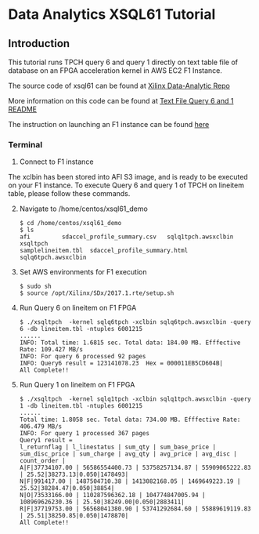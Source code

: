 # Data Analytics XSQL61 Tutorial

## Introduction
This tutorial runs TPCH query 6 and query 1 directly on text table file of database on an FPGA acceleration kernel in AWS EC2 F1 Instance. 

The source code of xsql61 can be found at [Xilinx Data-Analytic Repo]

More information on this code can be found at [Text File Query 6 and 1 README]

The instruction on launching an F1 instance can be found [here]

### Terminal
1. Connect to F1 instance

The xclbin has been stored into AFI S3 image, and is ready to be executed on your F1 instance. To execute Query 6 and query 1 of TPCH on lineitem table, please follow these commands.

2. Navigate to /home/centos/xsql61_demo
    ```
    $ cd /home/centos/xsql61_demo
    $ ls
    afi		    sdaccel_profile_summary.csv   sqlq1tpch.awsxclbin  xsqltpch
    samplelineitem.tbl  sdaccel_profile_summary.html  sqlq6tpch.awsxclbin
    ```
3. Set AWS environments for F1 execution

   ```
   $ sudo sh
   $ source /opt/Xilinx/SDx/2017.1.rte/setup.sh
   ```
4. Run Query 6 on lineitem on F1 FPGA
   ```
   $ ./xsqltpch  -kernel sqlq6tpch -xclbin sqlq6tpch.awsxclbin -query 6 -db lineitem.tbl -ntuples 6001215
   ......
   INFO: Total time: 1.6815 sec. Total data: 184.00 MB. Efffective Rate: 109.427 MB/s
   INFO: For query 6 processed 92 pages
   INFO: Query6 result = 123141078.23  Hex = 000011EB5CD604B|
   All Complete!!
   ```
5. Run Query 1 on lineitem on F1 FPGA
   ```
   $ ./xsqltpch  -kernel sqlq1tpch -xclbin sqlq1tpch.awsxclbin -query 1 -db lineitem.tbl -ntuples 6001215
   ......
   Total time: 1.8058 sec. Total data: 734.00 MB. Efffective Rate: 406.479 MB/s
   INFO: For query 1 processed 367 pages
   Query1 result = 
   l_returnflag | l_linestatus | sum_qty | sum_base_price | sum_disc_price | sum_charge | avg_qty | avg_price | avg_disc | count_order | 
   A|F|37734107.00 | 56586554400.73 | 53758257134.87 | 55909065222.83 | 25.52|38273.13|0.050|1478493|
   N|F|991417.00 | 1487504710.38 | 1413082168.05 | 1469649223.19 | 25.52|38284.47|0.050|38854|
   N|O|73533166.00 | 110287596362.18 | 104774847005.94 | 108969626230.36 | 25.50|38249.00|0.050|2883411|
   R|F|37719753.00 | 56568041380.90 | 53741292684.60 | 55889619119.83 | 25.51|38250.85|0.050|1478870|
   All Complete!!  
   ```

[here]: https://github.com/Xilinx/ML-Development-Stack-From-Xilinx/blob/master/launching_instance.md
[Xilinx Data-Analytic Repo]: https://github.com/Xilinx/data-analytics/tree/master/xpg/host
[Text File Query 6 and 1 README]: https://github.com/Xilinx/data-analytics/blob/master/xsql61/README.md